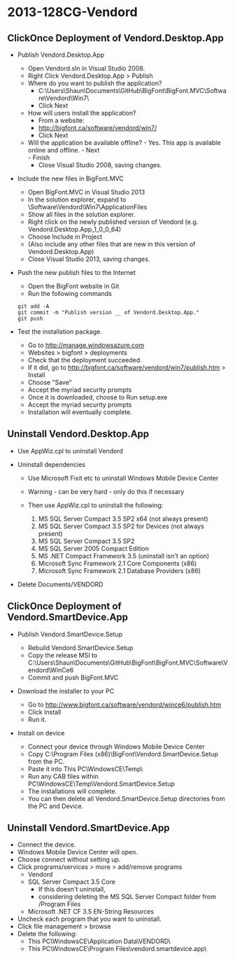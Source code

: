 # 2013-128CG-Vendord

## ClickOnce Deployment of Vendord.Desktop.App

- Publish Vendord.Desktop.App
	- Open Vendord.sln in Visual Studio 2008.
	- Right Click Vendord.Desktop.App > Publish
	- Where do you want to publish the application?
	    - C:\Users\Shaun\Documents\GitHub\BigFont\BigFont.MVC\Software\Vendord\Win7\
	    - Click Next
	- How will users install the application? 
	    - From a website: 
	    - http://bigfont.ca/software/vendord/win7/
	    - Click Next
  - Will the application be available offline?
	    - Yes. This app is available online and offline.
	    - Next   
	    - Finish
	- Close Visual Studio 2008, saving changes.

- Include the new files in BigFont.MVC
	- Open BigFont.MVC in Visual Studio 2013
	- In the solution explorer, expand to \Software\Vendord\Win7\ApplicationFiles
	- Show all files in the solution explorer.
	- Right click on the newly published version of Vendord (e.g. Vendord.Desktop.App_1_0_0_64) 
	- Choose Include in Project
	- (Also include any other files that are new in this version of Vendord.Desktop.App)	
	- Close Visual Studio 2013, saving changes.

- Push the new publish files to the Internet
	- Open the BigFont website in Git
	- Run the following commands
	
	```
	git add -A
	git commit -m "Publish version __ of Vendord.Desktop.App."
	git push
	```
	
- Test the installation package.
	- Go to http://manage.windowsazure.com	
	- Websites > bigfont > deployments
	- Check that the deployment succeeded.
	- If it did, go to http://bigfont.ca/software/vendord/win7/publish.htm > Install
	- Choose "Save"
	- Accept the myriad security prompts
	- Once it is downloaded, choose to Run setup.exe
	- Accept the myriad security prompts
	- Installation will eventually complete.

## Uninstall Vendord.Desktop.App

- Use AppWiz.cpl to uninstall Vendord

- Uninstall dependencies

	- Use Microsoft Fixit etc to uninstall Windows Mobile Device Center 
	- Warning - can be very hard - only do this if necessary
	- Then use AppWiz.cpl to uninstall the following:
	
		1. MS SQL Server Compact 3.5 SP2 x64 (not always present)
		1. MS SQL Server Compact 3.5 SP2 for Devices (not always present)
		1. MS SQL Server Compact 3.5 SP2
		1. MS SQL Server 2005 Compact Edition
		1. MS .NET Compact Framework 3.5 (uninstall isn't an option)
		1. Microsoft Sync Framework 2.1 Core Components (x86)
		1. Microsoft Sync Framework 2.1 Database Providers (x86)
		
- Delete Documents/VENDORD

## ClickOnce Deployment of Vendord.SmartDevice.App

- Publish Vendord.SmartDevice.Setup
	- Rebuild Vendord.SmartDevice.Setup
	- Copy the release MSI to C:\Users\Shaun\Documents\GitHub\BigFont\BigFont.MVC\Software\Vendord\WinCe6
	- Commit and push BigFont.MVC

- Download the installer to your PC
	- Go to http://www.bigfont.ca/software/vendord/wince6/publish.htm
	- Click Install
	- Run it.

- Install on device
	- Connect your device through Windows Mobile Device Center
	- Copy C:\Program Files (x86)\BigFont\Vendord.SmartDevice.Setup from the PC.
	- Paste it into This PC\WindowsCE\Temp\
	- Run any CAB files within PC\WindowsCE\Temp\Vendord.SmartDevice.Setup
	- The installations will complete.
	- You can then delete all Vendord.SmartDevice.Setup directories from the PC and Device.

## Uninstall Vendord.SmartDevice.App

- Connect the device.
- Windows Mobile Device Center will open.
- Choose connect without setting up.
- Click programs/services > more > add/remove programs
	- Vendord
	- SQL Server Compact 3.5 Core
		- If this doesn't uninstall, 
		- considering deleting the MS SQL Server Compact folder from /Program Files
	- Microsoft .NET CF 3.5 EN-String Resources
- Uncheck each program that you want to uninstall.
- Click file management > browse
- Delete the following:
	- This PC\WindowsCE\Application Data\VENDORD\
	- This PC\WindowsCE\Program Files\vendord.smartdevice.app\

